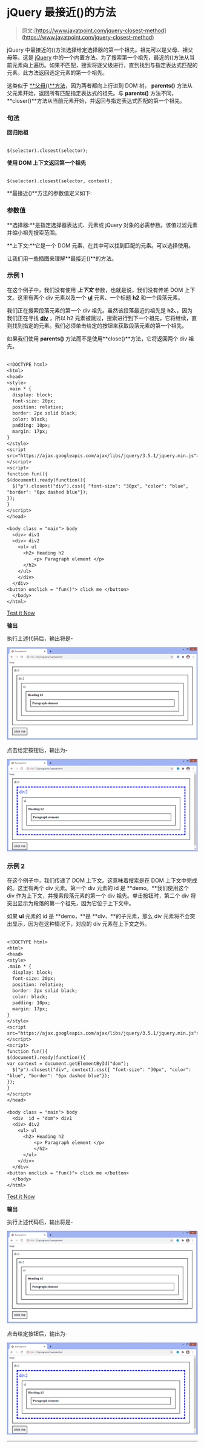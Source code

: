 # jQuery 最接近()的方法

> 原文:[https://www.javatpoint.com/jquery-closest-method](https://www.javatpoint.com/jquery-closest-method)

jQuery 中最接近的()方法选择给定选择器的第一个祖先。祖先可以是父母、祖父母等。这是 [jQuery](https://www.javatpoint.com/jquery-tutorial) 中的一个内置方法。为了搜索第一个祖先，最近的()方法从当前元素向上遍历。如果不匹配，搜索将逐父级进行，直到找到与指定表达式匹配的元素。此方法返回选定元素的第一个祖先。

这类似于 [**父母()**方法](https://www.javatpoint.com/jquery-parents-method)，因为两者都向上行进到 DOM 树。 **parents()** 方法从父元素开始，返回所有匹配指定表达式的祖先。与 **parents()** 方法不同，**closer()**方法从当前元素开始，并返回与指定表达式匹配的第一个祖先。

### 句法

**回归始祖**

```

$(selector).closest(selector);

```

**使用 DOM 上下文返回第一个祖先**

```

$(selector).closest(selector, context);

```

**最接近()**方法的参数值定义如下:

### 参数值

**选择器:**是指定选择器表达式、元素或 jQuery 对象的必需参数。该值过滤元素并缩小祖先搜索范围。

**上下文:**它是一个 DOM 元素，在其中可以找到匹配的元素。可以选择使用。

让我们用一些插图来理解**最接近()**的方法。

### 示例 1

在这个例子中，我们没有使用 ***上下文*** 参数，也就是说，我们没有传递 DOM 上下文。这里有两个 div 元素以及一个 [**ul**](https://www.javatpoint.com/html-unordered-list) 元素、一个标题 **h2** 和一个段落元素。

我们正在搜索段落元素的第一个 div 祖先。虽然该段落最近的祖先是 **h2、**，因为我们正在寻找 [**div**](https://www.javatpoint.com/html-div-tag) ，所以 h2 元素被跳过，搜索进行到下一个祖先，它将继续，直到找到指定的元素。我们必须单击给定的按钮来获取段落元素的第一个祖先。

如果我们使用 **parents()** 方法而不是使用**close()**方法，它将返回两个 div 祖先。

```

<!DOCTYPE html>
<html>
<head>
<style>
.main * { 
  display: block;
  font-size: 20px;
  position: relative;
  border: 2px solid black;
  color: black; 
  padding: 10px;
  margin: 17px;
}
</style>
<script src="https://ajax.googleapis.com/ajax/libs/jquery/3.5.1/jquery.min.js"></script>
<script>
function fun(){
$(document).ready(function(){
  $("p").closest("div").css({ "font-size": "30px", "color": "blue", "border": "6px dashed blue"});
});
}
</script>
</head>

<body class = "main"> body
  <div> div1
  <div> div2
    <ul> ul 
      <h2> Heading h2
          <p> Paragraph element </p>
      </h2>
    </ul>   
	</div>
  </div>
<button onclick = "fun()"> click me </button>
  </body>
</html>

```

[Test it Now](https://www.javatpoint.com/oprweb/test.jsp?filename=jquery-closest-method1)

**输出**

执行上述代码后，输出将是-

![jQuery closest() method](img/4e4858acb8202020c3d9990319c8f9c8.png)

点击给定按钮后，输出为-

![jQuery closest() method](img/330707e8780b2b8b3747e3728815f32a.png)

### 示例 2

在这个例子中，我们传递了 DOM 上下文。这意味着搜索是在 DOM 上下文中完成的。这里有两个 div 元素。第一个 div 元素的 id 是 **demo。**我们使用这个 div 作为上下文，并搜索段落元素的第一个 div 祖先。单击按钮时，第二个 div 将突出显示为段落的第一个祖先，因为它位于上下文中。

如果 **ul** 元素的 id 是 **demo，**是 **div、**的子元素，那么 div 元素将不会突出显示，因为在这种情况下，对应的 div 元素在上下文之外。

```

<!DOCTYPE html>
<html>
<head>
<style>
.main * { 
  display: block;
  font-size: 20px;
  position: relative;
  border: 2px solid black;
  color: black; 
  padding: 10px;
  margin: 17px;
}
</style>
<script src="https://ajax.googleapis.com/ajax/libs/jquery/3.5.1/jquery.min.js"></script>
<script>
function fun(){
$(document).ready(function(){
var context = document.getElementById("dom");
  $("p").closest("div", context).css({ "font-size": "30px", "color": "blue", "border": "6px dashed blue"});
});
}
</script>
</head>

<body class = "main"> body
  <div  id = "dom"> div1
  <div> div2
    <ul> ul 
      <h2> Heading h2
          <p> Paragraph element </p>
		  </h2>
      </ul>   
	</div>
  </div>
<button onclick = "fun()"> click me </button>
  </body>
</html>

```

[Test it Now](https://www.javatpoint.com/oprweb/test.jsp?filename=jquery-closest-method2)

**输出**

执行上述代码后，输出将是-

![jQuery closest() method](img/1e30065883b1f8e4ceeed6ae4882cac2.png)

点击给定按钮后，输出为-

![jQuery closest() method](img/e2f0f84615780452819f56f6e65be145.png)

* * *